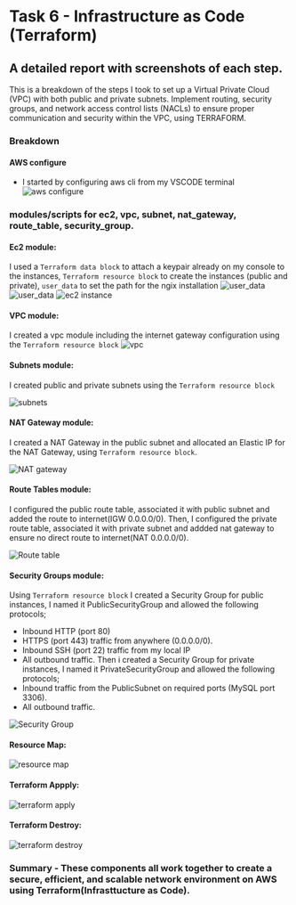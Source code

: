 # Task 6 - Infrastructure as Code (Terraform)

## A detailed report with screenshots of each step.
This is a breakdown of the steps I took to set up a Virtual Private Cloud (VPC) with both public and private subnets. Implement routing, security groups, and network access control lists (NACLs) to ensure proper communication and security within the VPC, using TERRAFORM.

### Breakdown
#### AWS configure
- I started by configuring aws cli from my VSCODE terminal
![aws configure](images/aws_configure.png)

### **modules/scripts for ec2, vpc, subnet, nat_gateway, route_table, security_group.**

#### Ec2 module:  
I used a `Terraform data block` to attach a keypair already on my console to the instances, `Terraform resource block` to create the instances (public and private), `user_data` to set the path for the ngix installation ![user_data](images/user_data.png) 
![user_data](images/user_data2.png)
![ec2 instance](images/ec2_instance.png)

#### VPC module: 
I created a vpc module including the internet gateway configuration using the `Terraform resource block`
![vpc](images/VPC.png)

#### Subnets module: 
I created public and private subnets using the `Terraform resource block`

![subnets](images/subnets.png)

#### NAT Gateway module: 
I created a NAT Gateway in the public subnet and allocated an Elastic IP for the NAT Gateway, using `Terraform resource block`.

![NAT gateway](images/nat.png)


#### Route Tables module: 
I configured the public route table, associated it with public subnet and added the route to internet(IGW 0.0.0.0/0). Then, I configured the private route table, associated it with private subnet and addded nat gateway to ensure no direct route to internet(NAT 0.0.0.0/0).

![Route table](images/RT.png)


#### Security Groups module:
Using `Terraform resource block`  I created a Security Group for public instances, I named it PublicSecurityGroup and allowed the following protocols;
- Inbound HTTP (port 80) 
- HTTPS (port 443) traffic from anywhere (0.0.0.0/0).
- Inbound SSH (port 22) traffic from my local IP 
- All outbound traffic.
Then i created a Security Group for private instances, I named it PrivateSecurityGroup and allowed the following protocols;
- Inbound traffic from the PublicSubnet on required ports (MySQL port 3306).
- All outbound traffic.

![Security Group](images/security_groups.png)


#### Resource Map:

![resource map](images/Resource_map.png)


#### Terraform Appply:
![terraform apply](images/terraform_apply.png) 

#### Terraform Destroy:
![terraform destroy](images/terraform_destroy.png)

### Summary - These components all work together to create a secure, efficient, and scalable network environment on AWS using Terraform(Infrasttucture as Code).
